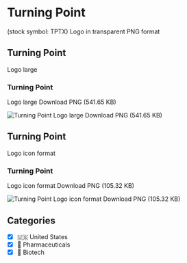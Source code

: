 # Turning Point
 (stock symbol: TPTX) Logo in transparent PNG format

## Turning Point
 Logo large

### Turning Point
 Logo large Download PNG (541.65 KB)

![Turning Point
 Logo large Download PNG (541.65 KB)](/img/orig/TPTX_BIG-6ea7bcfa.png)

## Turning Point
 Logo icon format

### Turning Point
 Logo icon format Download PNG (105.32 KB)

![Turning Point
 Logo icon format Download PNG (105.32 KB)](/img/orig/TPTX-c5f807d8.png)



## Categories
- [x] 🇺🇸 United States
- [x] 💊 Pharmaceuticals
- [x] 🧬 Biotech

